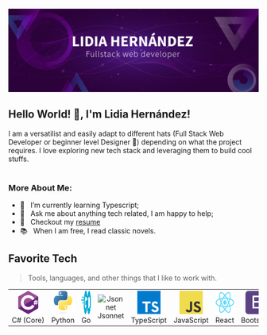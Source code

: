 ![header](https://github.com/LinaHepi/LinaHepi/blob/main/img/banner-github-lidia.png)

## Hello World! 👋, I'm Lidia Hernández!

I am a versatilist and easily adapt to different hats (Full Stack Web Developer or beginner level Designer 🎨) depending on what the project requires. I love exploring new tech stack and leveraging them to build cool stuffs. 
<br/>
<br/>
 
### More About Me:

- 🌱 &nbsp; I’m currently learning Typescript; 
- 💬 &nbsp; Ask me about anything tech related, I am happy to help;
- 📝 &nbsp; Checkout my [resume]()
- 📚 &nbsp; When I am free, I read classic novels. 

<h2>Favorite Tech</h2>

> Tools, languages, and other things that I like to work with.


<table>
  <tr>
    <td align="center" width="96">
      <a>
        <img src="./img/csharp-original.svg" width="48" height="48" alt="C#" />
      </a>
      <br>C#&nbsp;(Core)
    </td>
    <td align="center" width="96">
      <a>
        <img src="./img/python-original.svg" width="48" height="48" alt="Python" />
      </a>
      <br>Python
    </td>
    <td align="center" width="96">
      <a>
        <img src="./img/go-flat.svg" width="48" height="48" alt="Golang" />
      </a>
      <br>Go
    </td>
    <td align="center" width="96">
      <a>
        <img src="https://jsonnet.org/img/isologo.svg" width="48" height="48" alt="Jsonnet" />
      </a>
      <br>Jsonnet
    </td>
    <td align="center" width="96">
      <a>
        <img src="./img/typescript-original.svg" width="48" height="48" alt="TypeScript" />
      </a>
      <br>TypeScript
    </td>
    <td align="center" width="96">
      <a>
        <img src="./img/javascript-original.svg" width="48" height="48" alt="JavaScript" />
      </a>
      <br>JavaScript
    </td>
    <td align="center" width="96">
      <a>
        <img src="./img/react-original.svg" width="48" height="48" alt="React" />
      </a>
      <br>React
    </td>
    <td align="center" width="96">
      <a>
        <img src="./img/bootstrap-plain.svg" width="48" height="48" alt="Bootstrap" />
      </a>
      <br>Bootstrap
    </td>
    <td align="center" width="96">
      <a>
        <img src="./img/sass-original.svg" width="48" height="48" alt="Sass" />
      </a>
      <br>Sass
    </td>
  </tr>
</table>
